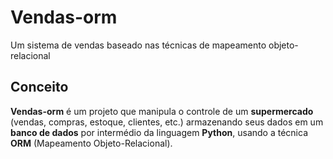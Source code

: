 # Vendas-orm
Um sistema de vendas baseado nas técnicas de mapeamento objeto-relacional
## Conceito
**Vendas-orm** é um projeto que manipula o controle de um **supermercado** (vendas, compras, estoque, clientes, etc.) armazenando seus dados em um **banco de dados** por intermédio da linguagem **Python**, usando a técnica **ORM** (Mapeamento Objeto-Relacional).
